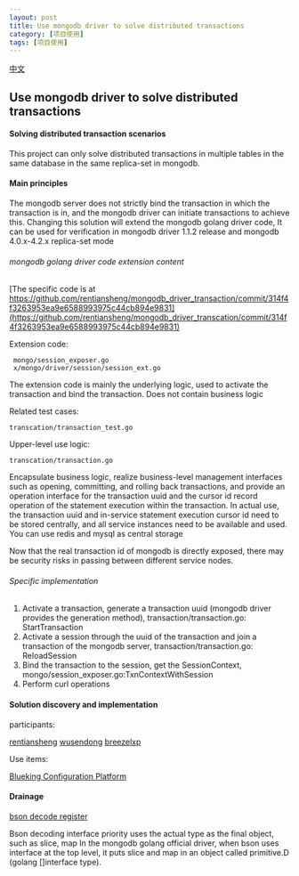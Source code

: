 ```yaml
---
layout: post
title: Use mongodb driver to solve distributed transactions
category: [项目使用]
tags: [项目使用]
---
```


[中文](mongodb_go_driver_distributed_transaction_cn.html)

## Use mongodb driver to solve distributed transactions


#### Solving distributed transaction scenarios

This project can only solve distributed transactions in multiple tables in the same database in the same replica-set in mongodb.



#### Main principles

The mongodb server does not strictly bind the transaction in which the transaction is in, and the mongodb driver can initiate transactions to achieve this.
Changing this solution will extend the mongodb golang driver code,
It can be used for verification in mongodb driver 1.1.2 release and mongodb 4.0.x-4.2.x replica-set mode

###### mongodb golang driver code extension content


[The specific code is at https://github.com/rentiansheng/mongodb_driver_transaction/commit/314f4f3263953ea9e6588993975c44cb894e9831](https://github.com/rentiansheng/mongodb_driver_transcation/commit/314f4f3263953ea9e6588993975c44cb894e9831)


Extension code:
```
 mongo/session_exposer.go
 x/mongo/driver/session/session_ext.go
```
The extension code is mainly the underlying logic, used to activate the transaction and bind the transaction. Does not contain business logic



Related test cases:

```
transcation/transaction_test.go

```

Upper-level use logic:

```
transcation/transaction.go
```

Encapsulate business logic, realize business-level management interfaces such as opening, committing, and rolling back transactions, and provide an operation interface for the transaction uuid and the cursor id record operation of the statement execution within the transaction.
In actual use, the transaction uuid and in-service statement execution cursor id need to be stored centrally, and all service instances need to be available and used. You can use redis and mysql as central storage

Now that the real transaction id of mongodb is directly exposed, there may be security risks in passing between different service nodes.

###### Specific implementation

1. Activate a transaction, generate a transaction uuid (mongodb driver provides the generation method), transaction/transaction.go: StartTransaction
2. Activate a session through the uuid of the transaction and join a transaction of the mongodb server, transaction/transaction.go: ReloadSession
3. Bind the transaction to the session, get the SessionContext, mongo/session_exposer.go:TxnContextWithSession
4. Perform curl operations





#### Solution discovery and implementation

participants:

[rentiansheng](https://github.com/rentiansheng)
[wusendong](https://github.com/wusendong)
[breezelxp](https://github.com/breezelxp)

Use items:


[Blueking Configuration Platform](https://github.com/Tencent/bk-cmdb)


#### Drainage
[bson decode register](https://github.com/rentiansheng/bson-register)

Bson decoding interface priority uses the actual type as the final object, such as slice, map
In the mongodb golang official driver, when bson uses interface at the top level, it puts slice and map in an object called primitive.D (golang []interface type).